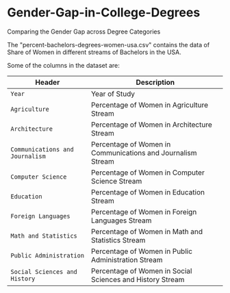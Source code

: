 # Gender-Gap-in-College-Degrees
Comparing the Gender Gap across Degree Categories

The "percent-bachelors-degrees-women-usa.csv" contains the data of Share of Women in different streams of Bachelors in the USA.

Some of the columns in the dataset are:

Header | Description
---|-------
`Year` | Year of Study
`Agriculture` | Percentage of Women in Agriculture Stream 
`Architecture` | Percentage of Women in Architecture Stream
`Communications and Journalism`| Percentage of Women in Communications and Journalism Stream
`Computer Science` | Percentage of Women in Computer Science Stream
`Education` | Percentage of Women in Education Stream
`Foreign Languages`	| Percentage of Women in Foreign Languages Stream
`Math and Statistics` |	Percentage of Women in Math and Statistics Stream
`Public Administration` | Percentage of Women in Public Administration Stream
`Social Sciences and History` | Percentage of Women in Social Sciences and History Stream

